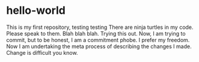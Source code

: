 # hello-world
This is my first repository, testing testing
There are ninja turtles in my code. Please speak to them. Blah blah blah. Trying this out.
Now, I am trying to commit, but to be honest, I am a commitment phobe. I prefer my freedom.
Now I am undertaking the meta process of describing the changes I made. Change is difficult you know.
